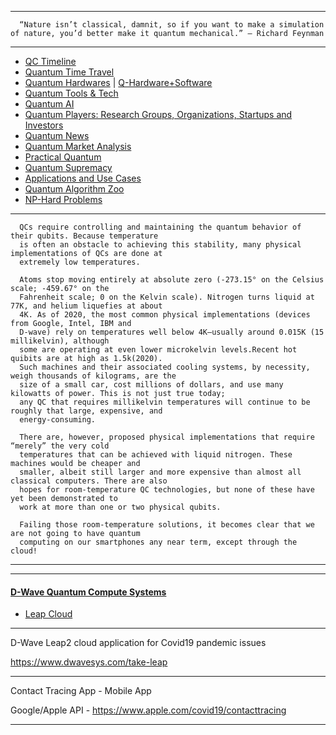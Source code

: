 ----------------

      “Nature isn’t classical, damnit, so if you want to make a simulation of nature, you’d better make it quantum mechanical.” — Richard Feynman

------------
- [QC Timeline](https://en.wikipedia.org/wiki/Timeline_of_quantum_computing)
- [Quantum Time Travel](https://github.com/gopala-kr/Quantum-Dots/tree/master/02-Quantum_Computing_Review/qtt.md)
- [Quantum Hardwares](https://quantumcomputingreport.com/scorecards/qubit-technology/)  | [Q-Hardware+Software](https://github.com/gopala-kr/Quantum-Dots/tree/master/02-Quantum_Computing_Review/q-hd.md)
- [Quantum Tools & Tech](https://github.com/gopala-kr/Quantum-Dots/tree/master/02-Quantum_Computing_Review/q-t.md)
- [Quantum AI](https://github.com/gopala-kr/Quantum-Dots/tree/master/02-Quantum_Computing_Review/q-ai.md)
- [Quantum Players: Research Groups, Organizations, Startups and Investors](https://quantumcomputingreport.com/players/)
- [Quantum News](https://quantumcomputingreport.com/news/)
- [Quantum Market Analysis](https://github.com/gopala-kr/Quantum-Dots/tree/master/02-Quantum_Computing_Review/q-m.md)
- [Practical Quantum](https://github.com/gopala-kr/Quantum-Dots/tree/master/02-Quantum_Computing_Review/p-q.md)
- [Quantum Supremacy](https://github.com/gopala-kr/Quantum-Dots/tree/master/02-Quantum_Computing_Review/q-supremacy.md)
- [Applications and Use Cases](https://github.com/gopala-kr/Quantum-Dots/tree/master/02-Quantum_Computing_Review/q-a.md)
- [Quantum Algorithm Zoo](http://quantumalgorithmzoo.org/)
- [NP-Hard Problems](https://github.com/gopala-kr/Quantum-Dots/tree/master/02-Quantum_Computing_Review/P-vs-NP.md)


------------------
      QCs require controlling and maintaining the quantum behavior of their qubits. Because temperature
      is often an obstacle to achieving this stability, many physical implementations of QCs are done at
      extremely low temperatures.
      
      Atoms stop moving entirely at absolute zero (-273.15° on the Celsius scale; -459.67° on the
      Fahrenheit scale; 0 on the Kelvin scale). Nitrogen turns liquid at 77K, and helium liquefies at about
      4K. As of 2020, the most common physical implementations (devices from Google, Intel, IBM and
      D-wave) rely on temperatures well below 4K—usually around 0.015K (15 millikelvin), although
      some are operating at even lower microkelvin levels.Recent hot quibits are at high as 1.5k(2020).
      Such machines and their associated cooling systems, by necessity, weigh thousands of kilograms, are the
      size of a small car, cost millions of dollars, and use many kilowatts of power. This is not just true today; 
      any QC that requires millikelvin temperatures will continue to be roughly that large, expensive, and 
      energy-consuming.
      
      There are, however, proposed physical implementations that require “merely” the very cold
      temperatures that can be achieved with liquid nitrogen. These machines would be cheaper and
      smaller, albeit still larger and more expensive than almost all classical computers. There are also
      hopes for room-temperature QC technologies, but none of these have yet been demonstrated to
      work at more than one or two physical qubits.
      
      Failing those room-temperature solutions, it becomes clear that we are not going to have quantum
      computing on our smartphones any near term, except through the cloud!

--------------
---------------------

#### [D-Wave Quantum Compute Systems](https://www.dwavesys.com/quantum-computing)

- [Leap Cloud](https://github.com/gopala-kr/Quantum-Dots/blob/master/02-Quantum_Computing_Review/leap.md)



----------------------------------

D-Wave Leap2 cloud application for Covid19 pandemic issues
 
https://www.dwavesys.com/take-leap


 
 -----------------
Contact Tracing App - Mobile App
 
Google/Apple API - https://www.apple.com/covid19/contacttracing
 
 ---------------
